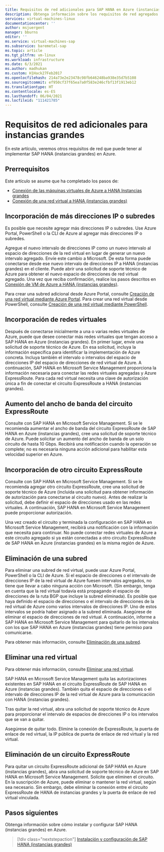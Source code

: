 ```yaml
---
title: Requisitos de red adicionales para SAP HANA en Azure (instancias grandes) | Microsoft Docs
description: Obtenga información sobre los requisitos de red agregados para SAP HANA en Azure (instancias grandes) que podría tener.
services: virtual-machines-linux
documentationcenter: ''
author: msjuergent
manager: bburns
editor: ''
ms.service: virtual-machines-sap
ms.subservice: baremetal-sap
ms.topic: article
ms.tgt_pltfrm: vm-linux
ms.workload: infrastructure
ms.date: 6/3/2021
ms.author: madhukan
ms.custom: H1Hack27Feb2017
ms.openlocfilehash: 214a73e2e23478c98fb646248ba938e35d7b5108
ms.sourcegitcommit: ef950cf37f65ea7a0f583e246cfbf13f1913eb12
ms.translationtype: HT
ms.contentlocale: es-ES
ms.lasthandoff: 06/04/2021
ms.locfileid: "111421785"
---
```

# <a name="additional-network-requirements-for-large-instances"></a>Requisitos de red adicionales para instancias grandes

En este artículo, veremos otros requisitos de red que puede tener al implementar SAP HANA (instancias grandes) en Azure.

## <a name="prerequisites"></a>Prerrequisitos

Este artículo se asume que ha completado los pasos de:
- [Conexión de las máquinas virtuales de Azure a HANA Instancias grandes](hana-connect-azure-vm-large-instances.md)
- [Conexión de una red virtual a HANA (instancias grandes)](hana-connect-vnet-express-route.md)

## <a name="add-more-ip-addresses-or-subnets"></a>Incorporación de más direcciones IP o subredes

Es posible que necesite agregar más direcciones IP o subredes. Use Azure Portal, PowerShell o la CLI de Azure al agregar más direcciones IP o subredes.

Agregue el nuevo intervalo de direcciones IP como un nuevo intervalo al espacio de direcciones de la red virtual en lugar de generar un nuevo intervalo agregado. Envíe este cambio a Microsoft. De esta forma puede conectarse desde ese nuevo intervalo de direcciones IP a HANA (instancias grandes) en el cliente. Puede abrir una solicitud de soporte técnico de Azure para obtener el nuevo espacio de direcciones de red virtual agregado. Una vez que reciba confirmación, realice los pasos descritos en [Conexión de VM de Azure a HANA (instancias grandes)](hana-connect-azure-vm-large-instances.md). 

Para crear una subred adicional desde Azure Portal, consulte [Creación de una red virtual mediante Azure Portal](../../../virtual-network/manage-virtual-network.md#create-a-virtual-network). Para crear una red virtual desde PowerShell, consulte [Creación de una red virtual mediante PowerShell](../../../virtual-network/manage-virtual-network.md#create-a-virtual-network).

## <a name="add-virtual-networks"></a>Incorporación de redes virtuales

Después de conectarse inicialmente a una o varias redes virtuales de Azure, puede que desee conectar más redes virtuales que tengan acceso a SAP HANA en Azure (instancias grandes). En primer lugar, envíe una solicitud de soporte técnico de Azure. En esa solicitud, incluya la información específica para identificar la implementación de Azure concreta. Incluya también el intervalo o intervalos del espacio de direcciones IP del espacio de direcciones de red virtual de Azure. A continuación, SAP HANA en Microsoft Service Management proporciona la información necesaria para conectar las redes virtuales agregadas y Azure ExpressRoute. Para cada red virtual necesita una clave de autorización única a fin de conectar el circuito ExpressRoute a HANA (instancias grandes).

## <a name="increase-expressroute-circuit-bandwidth"></a>Aumento del ancho de banda del circuito ExpressRoute

Consulte con SAP HANA en Microsoft Service Management. Si se le recomienda aumentar el ancho de banda del circuito ExpressRoute de SAP HANA en Azure (instancias grandes), cree una solicitud de soporte técnico de Azure. Puede solicitar un aumento del ancho de banda de un solo circuito de hasta 10 Gbps. Recibirá una notificación cuando la operación se complete; no es necesaria ninguna acción adicional para habilitar esta velocidad superior en Azure.

## <a name="add-another-expressroute-circuit"></a>Incorporación de otro circuito ExpressRoute

Consulte con SAP HANA en Microsoft Service Management. Si se le recomienda agregar otro circuito ExpressRoute, cree una solicitud de soporte técnico de Azure (incluida una solicitud para obtener información de autorización para conectarse al circuito nuevo). Antes de realizar la solicitud, debe definir el espacio de direcciones usado en las redes virtuales. A continuación, SAP HANA en Microsoft Service Management puede proporcionar autorización.

Una vez creado el circuito y terminada la configuración en SAP HANA en Microsoft Service Management, recibirá una notificación con la información que necesita para continuar. No puede conectar redes virtuales de Azure a este circuito agregado si ya están conectadas a otro circuito ExpressRoute de SAP HANA en Azure (instancias grandes) en la misma región de Azure.

## <a name="delete-a-subnet"></a>Eliminación de una subred

Para eliminar una subred de red virtual, puede usar Azure Portal, PowerShell o la CLI de Azure. Si el espacio de direcciones o el intervalo de direcciones IP de la red virtual de Azure fuesen intervalos agregados, no tiene que llevar a cabo ninguna acción con Microsoft. (Sin embargo, tenga en cuenta que la red virtual todavía está propagando el espacio de direcciones de la ruta BGP que incluye la subred eliminada). Es posible que haya definido el espacio de direcciones o el intervalo de direcciones de la red virtual de Azure como varios intervalos de direcciones IP. Uno de estos intervalos se podría haber asignado a la subred eliminada. Asegúrese de eliminar el espacio de direcciones de red virtual. A continuación, informe a SAP HANA en Microsoft Service Management para quitarlo de los intervalos con los que SAP HANA en Azure (instancias grandes) tiene permiso para comunicarse.

Para obtener más información, consulte [Eliminación de una subred](../../../virtual-network/virtual-network-manage-subnet.md#delete-a-subnet).

## <a name="delete-a-virtual-network"></a>Eliminar una red virtual

Para obtener más información, consulte [Eliminar una red virtual](../../../virtual-network/manage-virtual-network.md#delete-a-virtual-network).

SAP HANA en Microsoft Service Management quita las autorizaciones existentes en SAP HANA en el circuito ExpressRoute de SAP HANA en Azure (instancias grandes). También quita el espacio de direcciones o el intervalo de direcciones IP de la red virtual de Azure para la comunicación con HANA (instancias grandes).

Tras quitar la red virtual, abra una solicitud de soporte técnico de Azure para proporcionar el intervalo de espacios de direcciones IP o los intervalos que se van a quitar.

Asegúrese de quitar todo. Elimine la conexión de ExpressRoute, la puerta de enlace de red virtual, la IP pública de puerta de enlace de red virtual y la red virtual.

## <a name="delete-an-expressroute-circuit"></a>Eliminación de un circuito ExpressRoute

Para quitar un circuito ExpressRoute adicional de SAP HANA en Azure (instancias grandes), abra una solicitud de soporte técnico de Azure en SAP HANA en Microsoft Service Management. Solicite que eliminen el circuito. En la suscripción de Azure, puede eliminar o mantener la red virtual, según sea necesario. Sin embargo, debe eliminar la conexión entre el circuito ExpressRoute de HANA de instancias grandes y la puerta de enlace de red virtual vinculada.

## <a name="next-steps"></a>Pasos siguientes

Obtenga información sobre cómo instalar y configurar SAP HANA (instancias grandes) en Azure.

> [!div class="nextstepaction"]
> [Instalación y configuración de SAP HANA (instancias grandes)](hana-installation.md)
